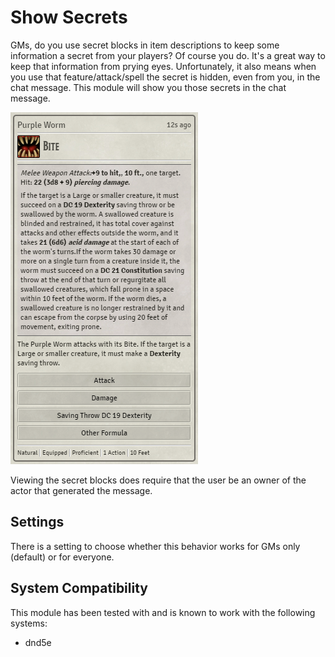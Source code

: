 # Show Secrets

GMs, do you use secret blocks in item descriptions to keep some information a secret from your players? Of course you do. It's a great way to keep that information from prying eyes. Unfortunately, it also means when you use that feature/attack/spell the secret is hidden, even from you, in the chat message. This module will show you those secrets in the chat message.

![dnd5e screenshot](screenshot1.png?raw=true)

Viewing the secret blocks does require that the user be an owner of the actor that generated the message.

## Settings

There is a setting to choose whether this behavior works for GMs only (default) or for everyone.

## System Compatibility

This module has been tested with and is known to work with the following systems:

- dnd5e
